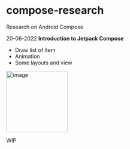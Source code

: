 # compose-research
Research on Android Compose

20-06-2022
**Introduction to Jetpack Compose**
- Draw list of item
- Animation
- Some layouts and view
<img width="164" alt="image" src="https://user-images.githubusercontent.com/20867541/174605655-4d05a120-7af2-4a0a-ae1e-b39d4abc5111.png">

WIP
